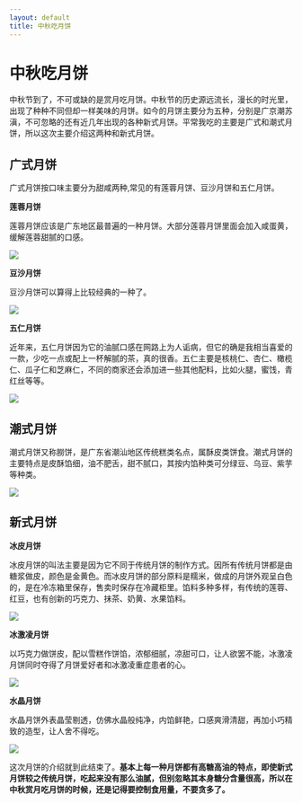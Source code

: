 ```yaml
---
layout: default
title: 中秋吃月饼
---
```


# 中秋吃月饼

中秋节到了，不可或缺的是赏月吃月饼。中秋节的历史源远流长，漫长的时光里，出现了种种不同但却一样美味的月饼。如今的月饼主要分为五种，分别是广京潮苏滇，不可忽略的还有近几年出现的各种新式月饼。平常我吃的主要是广式和潮式月饼，所以这次主要介绍这两种和新式月饼。

## 广式月饼

广式月饼按口味主要分为甜咸两种,常见的有莲蓉月饼、豆沙月饼和五仁月饼。

**莲蓉月饼**

莲蓉月饼应该是广东地区最普遍的一种月饼。大部分莲蓉月饼里面会加入咸蛋黄，缓解莲蓉甜腻的口感。

![](https://timgsa.baidu.com/timg?image&quality=80&size=b9999_10000&sec=1537634775513&di=26226f85a02a47b547200af5da97677d&imgtype=jpg&src=http%3A%2F%2Fimg4.imgtn.bdimg.com%2Fit%2Fu%3D3868218439%2C1548987333%26fm%3D214%26gp%3D0.jpg)

**豆沙月饼**

豆沙月饼可以算得上比较经典的一种了。

![](https://timgsa.baidu.com/timg?image&quality=80&size=b9999_10000&sec=1537634727603&di=fbc5026e8316d47e549c741d778d547e&imgtype=0&src=http%3A%2F%2Fwww.djyyw.cn%2Fupload%2Fimg%2FpoSI1YUcxtOw3hfPpivZN5TyLYcTuulUtjt0WWILUA0EF83yZG5sewXDY8mRq3-pNfOPFwGKm8Y1Vg4jzVNpUtl%2F6i%2FEsvU1SdpXRU1m-Xyu4tkUnJZyh3mhGEdQpi5vCs4oXBTKNhc4JgWJWFIB3siDU6hY.jpg)

**五仁月饼**

近年来，五仁月饼因为它的油腻口感在网路上为人诟病，但它的确是我相当喜爱的一款，少吃一点或配上一杯解腻的茶，真的很香。五仁主要是核桃仁、杏仁、橄榄仁、瓜子仁和芝麻仁，不同的商家还会添加进一些其他配料，比如火腿，蜜饯，青红丝等等。

![](https://timgsa.baidu.com/timg?image&quality=80&size=b9999_10000&sec=1537635389448&di=cf8ed0ea25f3be9695e84c4e2b5407d2&imgtype=0&src=http%3A%2F%2Fimgsrc.baidu.com%2Fimage%2Fc0%253Dpixel_huitu%252C0%252C0%252C294%252C40%2Fsign%3D18713e2fc4fc1e17e9b2847123e8936f%2F6f061d950a7b0208202cb6d869d9f2d3572cc826.jpg)
 
## 潮式月饼

潮式月饼又称朥饼，是广东省潮汕地区传统糕类名点，属酥皮类饼食。潮式月饼的主要特点是皮酥馅细，油不肥舌，甜不腻口，其按内馅种类可分绿豆、乌豆、紫芋等种类。

![](https://timgsa.baidu.com/timg?image&quality=80&size=b9999_10000&sec=1537712746773&di=9b26fba351a7ff8c6f80dc7e698107a6&imgtype=0&src=http%3A%2F%2F5b0988e595225.cdn.sohucs.com%2Fimages%2F20170919%2Ff5c00556a2f44fd8948d4f4ef3d61d42.jpeg)

## 新式月饼

**冰皮月饼**

冰皮月饼的叫法主要是因为它不同于传统月饼的制作方式。因所有传统月饼都是由糖浆做皮，颜色是金黄色。而冰皮月饼的部分原料是糯米，做成的月饼外观呈白色的，是在冷冻箱里保存，售卖时保存在冷藏柜里。馅料多种多样，有传统的莲蓉、红豆，也有创新的巧克力、抹茶、奶黄、水果馅料。

![](http://www.0752qc.com/upload/day_150917/201509171038043890.png)

**冰激凌月饼**

以巧克力做饼皮，配以雪糕作饼馅，浓郁细腻，凉甜可口，让人欲罢不能，冰激凌月饼同时夺得了月饼爱好者和冰激凌重症患者的心。

![](http://file.youboy.com/a/58/64/16/0/4016680s.jpg)

**水晶月饼**

水晶月饼外表晶莹剔透，仿佛水晶般纯净，内馅鲜艳，口感爽滑清甜，再加小巧精致的造型，让人舍不得吃。

![](http://img07.huishangbao.com/file/upload/201509/18/11/11-41-29-46-335479.jpg)


这次月饼的介绍就到此结束了。**基本上每一种月饼都有高糖高油的特点，即使新式月饼较之传统月饼，吃起来没有那么油腻，但别忽略其本身糖分含量很高，所以在中秋赏月吃月饼的时候，还是记得要控制食用量，不要贪多了。**
